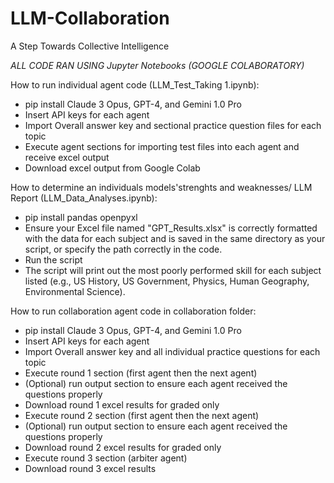 # LLM-Collaboration
A Step Towards Collective Intelligence

*ALL CODE RAN USING Jupyter Notebooks (GOOGLE COLABORATORY)*

How to run individual agent code (LLM_Test_Taking 1.ipynb):
- pip install Claude 3 Opus, GPT-4, and Gemini 1.0 Pro
- Insert API keys for each agent
- Import Overall answer key and sectional practice question files for each topic
- Execute agent sections for importing test files into each agent and receive excel output
- Download excel output from Google Colab

How to determine an individuals models'strenghts and weaknesses/ LLM Report (LLM_Data_Analyses.ipynb):
- pip install pandas openpyxl
- Ensure your Excel file named "GPT_Results.xlsx" is correctly formatted with the data for each subject and is saved in the same directory as your script, or specify the path correctly in the code.
- Run the script 
- The script will print out the most poorly performed skill for each subject listed (e.g., US History, US Government, Physics, Human Geography, Environmental Science).

How to run collaboration agent code in collaboration folder:
- pip install Claude 3 Opus, GPT-4, and Gemini 1.0 Pro
- Insert API keys for each agent
- Import Overall answer key and all individual practice questions for each topic
- Execute round 1 section (first agent then the next agent)
- (Optional) run output section to ensure each agent received the questions properly
- Download round 1 excel results for graded only
- Execute round 2 section (first agent then the next agent)
- (Optional) run output section to ensure each agent received the questions properly
- Download round 2 excel results for graded only
- Execute round 3 section (arbiter agent)
- Download round 3 excel results
